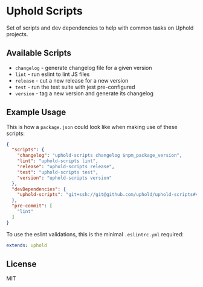# Uphold Scripts

Set of scripts and dev dependencies to help with common tasks on Uphold projects.

## Available Scripts

- `changelog` - generate changelog file for a given version
- `lint` - run eslint to lint JS files
- `release` - cut a new release for a new version
- `test` - run the test suite with jest pre-configured
- `version` - tag a new version and generate its changelog

## Example Usage

This is how a `package.json` could look like when making use of these scripts:

```json
{
  "scripts": {
    "changelog": "uphold-scripts changelog $npm_package_version",
    "lint": "uphold-scripts lint",
    "release": "uphold-scripts release",
    "test": "uphold-scripts test",
    "version": "uphold-scripts version"
  },
  "devDependencies": {
    "uphold-scripts": "git+ssh://git@github.com/uphold/uphold-scripts#v<version>"
  },
  "pre-commit": [
    "lint"
  ]
}
```

To use the eslint validations, this is the minimal `.eslintrc.yml` required:

```yaml
extends: uphold
```

## License

MIT
